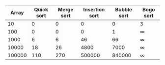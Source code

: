 
Array| Quick sort | Merge sort | Insertion sort | Bubble sort |Bogo sort
------|------------|------------|---------------|-------------|------------
10    | 0          | 0          | 0             | 0           |3
100   | 0          | 0          | 0             | 1           |∞
1000  | 6          | 6          | 46            | 66          |∞
10000 | 18         | 26         | 4800          | 7000        |∞
100000| 110        | 270        | 500000        | 840000      |∞



